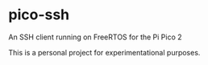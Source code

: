 # pico-ssh
An SSH client running on FreeRTOS for the Pi Pico 2

This is a personal project for experimentational purposes.
